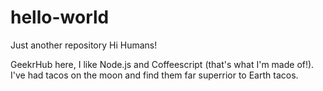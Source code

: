 # hello-world
Just another repository
Hi Humans!

GeekrHub here, I like Node.js and Coffeescript (that's what I'm made of!).
I've had tacos on the moon and find them far superrior to Earth tacos.
